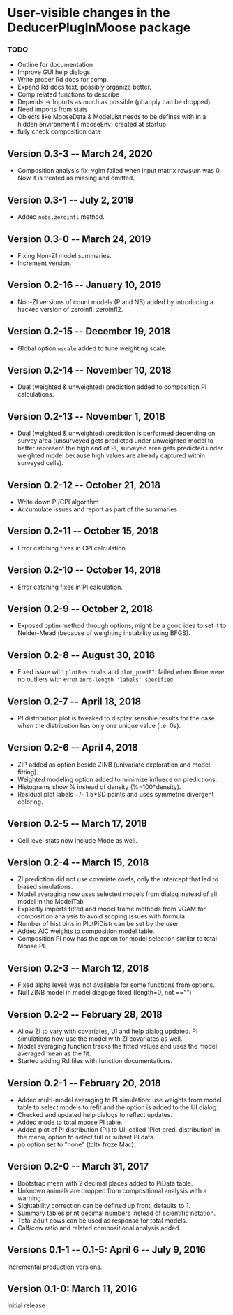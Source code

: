 # User-visible changes in the DeducerPlugInMoose package

### TODO

* Outline for documentation
* Improve GUI help dialogs.
* Write proper Rd docs for comp.
* Expand Rd docs text, possibly organize better.
* Comp related functions to describe
* Depends -> Inports as much as possible (pbapply can be dropped)
* Need imports from stats
* Objects like MooseData & ModelList needs to be defines with in a hidden
  environment (.mooseEnv) created at startup
* fully check composition data

## Version 0.3-3 -- March 24, 2020

* Composition analysis fix: vglm failed when input matrix rowsum was 0.
  Now it is treated as missing and omitted.

## Version 0.3-1 -- July 2, 2019

* Added `nobs.zeroinfl` method.

## Version 0.3-0 -- March 24, 2019

* Fixing Non-ZI model summaries.
* Increment version.

## Version 0.2-16 -- January 10, 2019

* Non-ZI versions of count models (P and NB) added by introducing
  a hacked version of zeroinfl: zeroinfl2.

## Version 0.2-15 -- December 19, 2018

* Global option `wscale` added to tune weighting scale.

## Version 0.2-14 -- November 10, 2018

* Dual (weighted & unweighted) prediction added to composition PI
  calculations.

## Version 0.2-13 -- November 1, 2018

* Dual (weighted & unweighted) prediction is performed depending
  on survey area (unsurveyed gets predicted under unweighted
  model to better represent the high end of PI, surveyed area
  gets predicted under weighted model because high values
  are already captured within surveyed cells).

## Version 0.2-12 -- October 21, 2018

* Write down PI/CPI algorithm
* Accumulate issues and report as part of the summaries

## Version 0.2-11 -- October 15, 2018

* Error catching fixes in CPI calculation.

## Version 0.2-10 -- October 14, 2018

* Error catching fixes in PI calculation.

## Version 0.2-9 -- October 2, 2018

* Exposed optim method through options, might be a good idea to set it
  to Nelder-Mead (because of weighting instability using BFGS).

## Version 0.2-8 -- August 30, 2018

* Fixed issue with `plotResiduals` and `plot_predPI`: 
  failed when there were no outliers with error 
  `zero-length 'labels' specified`.

## Version 0.2-7 -- April 18, 2018

* PI distribution plot is tweaked to display sensible results for the case
  when the distribution has only one unique value (i.e. 0s).

## Version 0.2-6 -- April 4, 2018

* ZIP added as option beside ZINB (univariate exploration and model fitting).
* Weighted modeling option added to minimize influece on predictions.
* Histograms show % instead of density (%=100*density).
* Residual plot labels +/- 1.5*SD points and uses symmetric divergent coloring.

## Version 0.2-5 -- March 17, 2018

* Cell level stats now include Mode as well.

## Version 0.2-4 -- March 15, 2018

* ZI prediction did not use covariate coefs, only the intercept
  that led to biased simulations.
* Model averaging now uses selected models from dialog instead of all
  model in the ModelTab
* Explicitly imports fitted and model.frame methods from VGAM for
  composition analysis to avoid scoping issues with formula
* Number of hist bins in PlotPiDistr can be set by the user.
* Added AIC weights to composition model table.
* Composition PI now has the option for model selection similar to
  total Moose PI.

## Version 0.2-3 -- March 12, 2018

* Fixed alpha level: was not available for some functions from options.
* Null ZINB model in model diagoge fixed (length=0, not =="")

## Version 0.2-2 -- February 28, 2018

* Allow ZI to vary with covariates, UI and help dialog updated.
  PI simulations how use the model with ZI covariates as well.
* Model averaging function tracks the fitted values and uses
  the model averaged mean as the fit.
* Started adding Rd files with function documentations.

## Version 0.2-1 -- February 20, 2018

* Added multi-model averaging to PI simulation:
  use weights from model table to select models to refit
  and the option is added to the UI dialog.
* Checked and updated help dialogs to reflect updates.
* Added mode to total moose PI table.
* Added plot of PI distribution (PI) to UI: 
  called 'Plot pred. distribution' in the menu,
  option to select full or subset PI data.
* pb option set to "none" (tcltk froze Mac).

## Version 0.2-0 -- March 31, 2017

* Bootstrap mean with 2 decimal places added to PiData table.
* Unknown animals are dropped from compositional analysis with a warning.
* Sightability correction can be defined up front, defaults to 1.
* Summary tables print decimal numbers instead of scientific notation.
* Total adult cows can be used as response for total models.
* Calf/cow ratio and related compositional analysis added.

## Versions 0.1-1 -- 0.1-5: April 6 -- July 9, 2016

Incremental production versions.

## Version 0.1-0: March 11, 2016

Initial release
